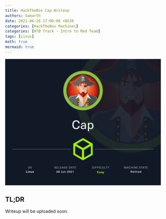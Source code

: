 ```yaml
---
title: HackTheBox Cap Writeup
authors: Samarth
date: 2021-06-26 17:00:00 +0530
categories: [HackTheBox Machines]
categories: [HTB Track - Intro to Red Team]
tags: [Linux]
math: true
mermaid: true
---
```


![Cap - HTB](/assets/images/writeups/Cap-HTB/banner.png)

## TL;DR


Writeup will be uploaded soon.